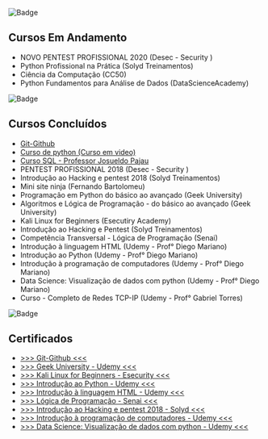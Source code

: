 ![Badge](https://img.shields.io/static/v1?label=cursos&message=andamento&color=red&style=plastic&logo=Storybook)
<h2> Cursos Em Andamento </h2>

* NOVO PENTEST PROFISSIONAL 2020 (Desec - Security )
* Python Profissional na Prática (Solyd Treinamentos)
* Ciência da Computação (CC50)
* Python Fundamentos para Análise de Dados (DataScienceAcademy)

![Badge](https://img.shields.io/static/v1?label=cursos&message=concluidos&color=green&style=plastic&logo=Slides)

<h2> Cursos Concluídos </h2>

* [Git-Github](https://github.com/juvenalculino/Cursos-Em-Andamento/tree/master/Git-Github)
* [Curso de python (Curso em video)](https://github.com/juvenalculino/Cursos-Em-Andamento/tree/master/Curso%20em%20Video)
* [Curso SQL - Professor Josueldo Pajau](https://github.com/juvenalculino/Cursos-Em-Andamento/tree/master/Curso%20SQL)
* PENTEST PROFISSIONAL 2018 (Desec - Security )
* Introdução ao Hacking e pentest 2018 (Solyd Treinamentos)
* Mini site ninja (Fernando Bartolomeu)
* Programação em Python do básico ao avançado (Geek University)
* Algoritmos e Lógica de Programação - do básico ao avançado (Geek University)
* Kali Linux for Beginners (Esecutiry Academy)
* Introdução ao Hacking e Pentest (Solyd Treinamentos)
* Competência Transversal - Lógica de Programação (Senai)
* Introdução à linguagem HTML (Udemy - Prof° Diego Mariano)
* Introdução ao Python (Udemy - Prof° Diego Mariano)
* Introdução à programação de computadores (Udemy - Prof° Diego Mariano)
* Data Science: Visualização de dados com python (Udemy - Prof° Diego Mariano)
* Curso - Completo de Redes TCP-IP (Udemy - Prof° Gabriel Torres)

![Badge](https://img.shields.io/static/v1?label=certificados&message=ok&color=yellow&style=plastic&logo=Neo4j)
<h2> Certificados </h2>

* [>>> Git-Github <<<](https://github.com/juvenalculino/imagens/blob/master/certificados/Git_github.pdf)
* [>>> Geek University - Udemy <<<](https://github.com/juvenalculino/imagens/blob/master/certificados/geek_university.pdf)
* [>>> Kali Linux for Beginners - Esecurity <<<](https://github.com/juvenalculino/imagens/blob/master/certificados/esecurity.pdf)
* [>>> Introdução ao Python - Udemy <<<](https://github.com/juvenalculino/imagens/blob/master/certificados/introducao_ao_python.pdf)
* [>>> Introdução à linguagem HTML - Udemy <<<](https://github.com/juvenalculino/imagens/blob/master/certificados/introducao_html.pdf)
* [>>> Lógica de Programação - Senai <<<](https://github.com/juvenalculino/imagens/blob/master/certificados/logica_programacao_senai.pdf)
* [>>> Introdução ao Hacking e pentest 2018 - Solyd <<<](https://github.com/juvenalculino/imagens/blob/master/certificados/solyd_treinamentos.pdf)
* [>>> Introdução à programação de computadores - Udemy <<<](https://github.com/juvenalculino/imagens/blob/master/certificados/Intro_progra_computadores.pdf)
* [>>> Data Science: Visualização de dados com python - Udemy <<<](https://github.com/juvenalculino/imagens/blob/master/certificados/visualizacao_dados_python.pdf)


